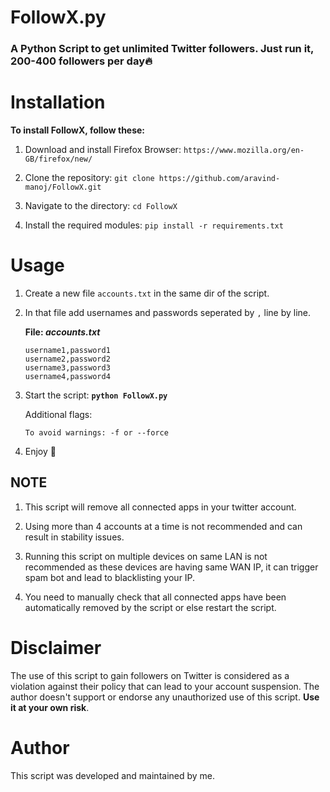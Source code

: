 # FollowX.py

### A Python Script to get unlimited Twitter followers. Just run it, 200-400 followers per day🔥

# Installation

**To install FollowX, follow these:**

1. Download and install Firefox Browser: `https://www.mozilla.org/en-GB/firefox/new/`

2. Clone the repository: `git clone https://github.com/aravind-manoj/FollowX.git`

3. Navigate to the directory: `cd FollowX`

4. Install the required modules: `pip install -r requirements.txt`

# Usage

1. Create a new file `accounts.txt` in the same dir of the script.

2. In that file add usernames and passwords seperated by `,` line by line.

   **File: *accounts.txt***

       username1,password1
       username2,password2
       username3,password3
       username4,password4

3. Start the script: **`python FollowX.py`**

   Additional flags:

       To avoid warnings: -f or --force

4. Enjoy 💚

## NOTE

1. This script will remove all connected apps in your twitter account.

2. Using more than 4 accounts at a time is not recommended and can result in stability issues.

3. Running this script on multiple devices on same LAN is not recommended as these devices are having same WAN IP, it can trigger spam bot and lead to blacklisting your IP.

4. You need to manually check that all connected apps have been automatically removed by the script or else restart the script.

# Disclaimer

The use of this script to gain followers on Twitter is considered as a violation against their policy that can lead to your account suspension. The author doesn't support or endorse any unauthorized use of this script. **Use it at your own risk**.

# Author

This script was developed and maintained by me.
